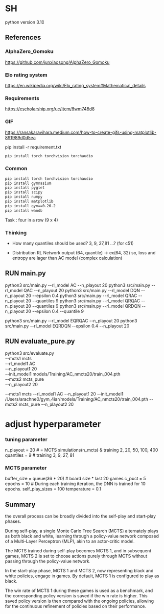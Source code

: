 # SH
python version 3.10


## References
### AlphaZero_Gomoku
https://github.com/junxiaosong/AlphaZero_Gomoku

### Elo rating system
https://en.wikipedia.org/wiki/Elo_rating_system#Mathematical_details

### Requirements
https://escholarship.org/uc/item/8wm748d8

### GIF
https://ransakaravihara.medium.com/how-to-create-gifs-using-matplotlib-891989d0d5ea





pip install -r requirement.txt

```bash
pip install torch torchvision torchaudio
```

### Common
```bash
pip install torch torchvision torchaudio
pip install gymnasium
pip install pyglet
pip install scipy
pip install numpy
pip install matplotlib
pip install gym==0.26.2
pip install wandb
```

Task : four in a row (9 x 4)

### Thinking
- How many quantiles should be used?
3, 9, 27,81  ...?  (for c51)

- Distribution RL Network output (64, quantile) -> ex(64, 32)
so, loss and entropy are lager than AC model (complex calculation)


## RUN main.py
python3 src/main.py --rl_model AC --n_playout 20 
python3 src/main.py --rl_model QAC --n_playout 20 
python3 src/main.py --rl_model DQN --n_playout 20 --epsilon 0.4 
python3 src/main.py --rl_model QRAC --n_playout 20 --quantiles 9 
python3 src/main.py --rl_model QRQAC --n_playout 20 --quantiles 9 
python3 src/main.py --rl_model QRDQN --n_playout 20 --epsilon 0.4 --quantile 9 

python3 src/main.py --rl_model EQRQAC --n_playout 20 
python3 src/main.py --rl_model EQRDQN --epsilon 0.4 --n_playout 20 

## RUN evaluate_pure.py
python3 src/evaluate.py \
--mcts1 mcts \
--rl_model1 AC \
--n_playout1 20 \
--init_model1 models/Training/AC_nmcts20/train_004.pth \
--mcts2 mcts_pure \
--n_playout2 20


--mcts1 mcts --rl_model1 AC --n_playout1 20 --init_model1 /Users/arachne0/gym_4iar/models/Training/AC_nmcts20/train_004.pth --mcts2 mcts_pure --n_playout2 20

# adjust hyperparameter
### tuning parameter 
n_playout = 20  # = MCTS simulations(n_mcts) & training 2, 20, 50, 100, 400
quantiles = 9  # training 3, 9, 27, 81


### MCTS parameter
buffer_size = queue(36 * 20) # board size * last 20 games
c_puct = 5
epochs = 10  # During each training iteration, the DNN is trained for 10 epochs.
self_play_sizes = 100
temperature = 0.1



## Summary

the overall process can be broadly divided into the self-play and start-play phases. 

During self-play, a single Monte Carlo Tree Search (MCTS) alternately plays as both black and white, 
learning through a policy-value network composed of a Multi-Layer Perceptron (MLP), 
akin to an actor-critic model.

The MCTS trained during self-play becomes MCTS 1, and in subsequent games, MCTS 2 is set to choose actions 
purely through MCTS without passing through the policy-value network. 

In the start-play phase, MCTS 1 and MCTS 2, now representing black and white policies, engage in games. 
By default, MCTS 1 is configured to play as black.

The win rate of MCTS 1 during these games is used as a benchmark, and the corresponding policy version 
is saved if the win rate is higher. 
This saved policy version is then compared with the ongoing policies, allowing for the continuous refinement 
of policies based on their performance. 
